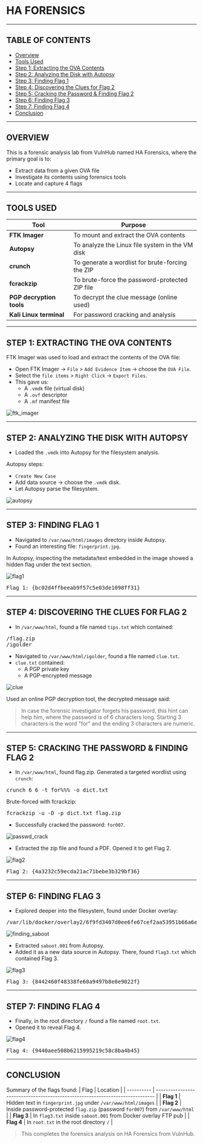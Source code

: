 # HA FORENSICS

---

## TABLE OF CONTENTS
- [Overview](#overview)
- [Tools Used](#tools-used)
- [Step 1: Extracting the OVA Contents](#step-1-extracting-the-ova-contents)
- [Step 2: Analyzing the Disk with Autopsy](#step-2-analyzing-the-disk-with-autopsy)
- [Step 3: Finding Flag 1](#step-3-finding-flag-1)
- [Step 4: Discovering the Clues for Flag 2](#step-4-discovering-the-clues-for-flag-2)
- [Step 5: Cracking the Password & Finding Flag 2](#step-5-cracking-the-password-&-finding-flag-2)
- [Step 6: Finding Flag 3](#step-6-finding-flag-3)
- [Step 7: Finding Flag 4](#step-7-finding-flag-4)
- [Conclusion](#conclusion)

---

## OVERVIEW
This is a forensic analysis lab from VulnHub named HA Forensics, where the primary goal is to:

- Extract data from a given OVA file
- Investigate its contents using forensics tools
- Locate and capture 4 flags

---

## TOOLS USED
| Tool                     | Purpose                                          |
| ------------------------ | ------------------------------------------------ |
| **FTK Imager**           | To mount and extract the OVA contents            |
| **Autopsy**              | To analyze the Linux file system in the VM disk  |
| **crunch**               | To generate a wordlist for brute-forcing the ZIP |
| **fcrackzip**            | To brute-force the password-protected ZIP file   |
| **PGP decryption tools** | To decrypt the clue message (online used)        |
| **Kali Linux terminal**  | For password cracking and analysis               |

---

## STEP 1: EXTRACTING THE OVA CONTENTS
FTK Imager was used to load and extract the contents of the OVA file:
- Open FTK Imager → `File` > `Add Evidence Item` → choose the `OVA File`.
- Select the `file items` > `Right Click` → `Export Files`.
- This gave us:
  - A `.vmdk` file (virtual disk)
  - A `.ovf` descriptor
  - A `.mf` manifest file

![ftk_imager](snippets/ftk_imager.png)

---

## STEP 2: ANALYZING THE DISK WITH AUTOPSY
- Loaded the `.vmdk` into Autopsy for the filesystem analysis.

Autopsy steps:
- `Create New Case`
- Add data source → choose the `.vmdk` disk.
- Let Autopsy parse the filesystem.

![autopsy](snippets/autopsy.png)

---

## STEP 3: FINDING FLAG 1
- Navigated to `/var/www/html/images` directory inside Autopsy.
- Found an interesting file: `fingerprint.jpg`.

In Autopsy, inspecting the metadata/text embedded in the image showed a hidden flag under the text section.

![flag1](snippets/flag1.png)
<pre>Flag 1: {bc02d4ffbeeab9f57c5e03de1098ff31}</pre>

---

## STEP 4: DISCOVERING THE CLUES FOR FLAG 2
- In `/var/www/html`, found a file named `tips.txt` which contained:
<pre>/flag.zip
/igolder</pre>
- Navigated to `/var/www/html/igolder`, found a file named `clue.txt`.
- `clue.txt` contained:
  - A PGP private key
  - A PGP-encrypted message

![clue](snippets/clue.png)

Used an online PGP decryption tool, the decrypted message said:
> In case the forensic investigator forgets his password, this hint can help him, where the password is of 6 characters long.
> Starting 3 characters is the word "for" and the ending 3 characters are numeric.

---

## STEP 5: CRACKING THE PASSWORD & FINDING FLAG 2
- In `/var/www/html`, found flag.zip.
Generated a targeted wordlist using `crunch`:
<pre>crunch 6 6 -t for%%% -o dict.txt</pre>
Brute-forced with fcrackzip:
<pre>fcrackzip -u -D -p dict.txt flag.zip</pre>
- Successfully cracked the password: `for007`.

![passwd_crack]()

- Extracted the zip file and found a PDF. Opened it to get Flag 2.

![flag2](snippets/flag2.png)
<pre>Flag 2: {4a3232c59ecda21ac71bebe3b329bf36}</pre>

---

## STEP 6: FINDING FLAG 3
- Explored deeper into the filesystem, found under Docker overlay:
<pre>/var/lib/docker/overlay2/6f9fd3407d0ee6fe67cef2aa53951b66a6e3384e3b10afa791d1f02836da89c2/diff/var/ftp/pub/saboot.001</pre>

![finding_saboot](snippets/finding_saboot.png)

- Extracted `saboot.001` from Autopsy.
- Added it as a new data source in Autopsy. There, found `flag3.txt` which contained Flag 3.

![flag3](snippets/flag3.png)
<pre>Flag 3: {8442460f48338fe60a9497b8e0e9022f}</pre>

---

## STEP 7: FINDING FLAG 4
- Finally, in the root directory `/` found a file named `root.txt`.
- Opened it to reveal Flag 4.

![flag4](snippets/flag4.png)
<pre>Flag 4: {9440aee508b6215995219c58c8ba4b45}</pre>

---

## CONCLUSION
Summary of the flags found:
| Flag       | Location                                                                      |
| ---------- | ----------------------------------------------------------------------------- |
| **Flag 1** | Hidden text in `fingerprint.jpg` under `/var/www/html/images`                 |
| **Flag 2** | Inside password-protected `flag.zip` (password `for007`) from `/var/www/html` |
| **Flag 3** | In `flag3.txt` inside `saboot.001` from Docker overlay FTP pub                |
| **Flag 4** | In `root.txt` in the root directory `/`                                       |

> This completes the forensics analysis on HA Forensics from VulnHub.
